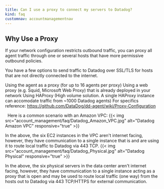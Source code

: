 ```yaml
---
title: Can I use a proxy to connect my servers to Datadog?
kind: faq
customnav: accountmanagementnav
---
```


## Why Use a Proxy
If your network configuration restricts outbound traffic, you can proxy all agent traffic through one or several hosts that have more permissive outbound policies.

You have a few options to send traffic to Datadog over SSL/TLS for hosts that are not directly connected to the internet.

Using the agent as a proxy (for up to 16 agents per proxy)
Using a web proxy (e.g. Squid, Microsoft Web Proxy) that is already deployed in your network
Using HAProxy (High volume solution. A single HAProxy instance can accomodate traffic from ~1000 Datadog agents)
For specifics reference: https://github.com/DataDog/dd-agent/wiki/Proxy-Configuration

 
Here is a common scenario with an Amazon VPC:
{{< img src="account_management/faq/Datadog_Amazon_VPC.jpg" alt="Datadog Amazon VPC" responsive="true" >}}

In the above, the six EC2 instances in the VPC aren't internet facing, however, they have communication to a single instance that is and are using it to route local traffic to Datadog via 443 TCP.
{{< img src="account_management/faq/Datadog_Physical.jpg" alt="Datadog Physical" responsive="true" >}}

In the above, the six physical servers in the data center aren't internet facing, however, they have communication to a single instance acting as a proxy that is open and may be used to route local traffic (one way) from the hosts out to Datadog via 443 TCP/HTTPS for external communication.